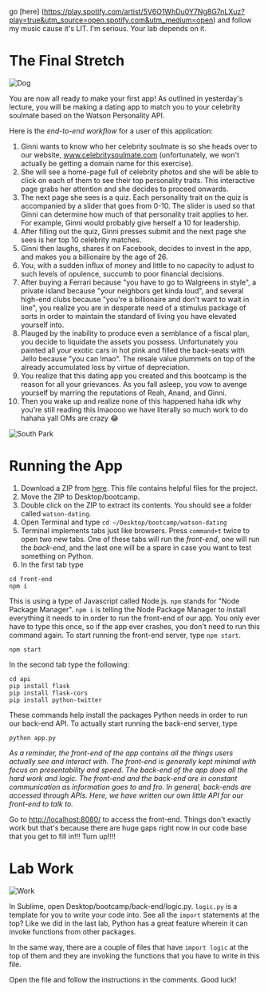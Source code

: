 go [here] (https://play.spotify.com/artist/5V6O1WhDu0Y7Ng8G7nLXuz?play=true&utm_source=open.spotify.com&utm_medium=open) and follow my music cause it's LIT. I'm serious. Your lab depends on it.

# The Final Stretch

![Dog](http://i.giphy.com/fJdpdS5jaDje8.gif)

You are now all ready to make your first app! As outlined in yesterday's lecture, you will be making a dating app to match you to your celebrity soulmate based on the Watson Personality API.

Here is the *end-to-end workflow* for a user of this application:

1. Ginni wants to know who her celebrity soulmate is so she heads over to our website, www.celebritysoulmate.com (unfortunately, we won't actually be getting a domain name for this exercise).
2. She will see a home-page full of celebrity photos and she will be able to click on each of them to see their top personality traits. This interactive page grabs her attention and she decides to proceed onwards.
3. The next page she sees is a quiz. Each personality trait on the quiz is accompanied by a slider that goes from 0-10. The slider is used so that Ginni can determine how much of that personality trait applies to her. For example, Ginni would probably give herself a 10 for leadership.
4. After filling out the quiz, Ginni presses submit and the next page she sees is her top 10 celebrity matches.
5. Ginni then laughs, shares it on Facebook, decides to invest in the app, and makes you a billionaire by the age of 26.
6. You, with a sudden influx of money and little to no capacity to adjust to such levels of opulence, succumb to poor financial decisions.
7. After buying a Ferrari because "you have to go to Walgreens in style", a private island because "your neighbors get kinda loud", and several high-end clubs because "you're a billionaire and don't want to wait in line", you realize you are in desperate need of a stimulus package of sorts in order to maintain the standard of living you have elevated yourself into.
8. Plauged by the inability to produce even a semblance of a fiscal plan, you decide to liquidate the assets you possess. Unfortunately you painted all your exotic cars in hot pink and filled the back-seats with Jello because "you can lmao". The resale value plummets on top of the already accumulated loss by virtue of depreciation.
9. You realize that this dating app you created and this bootcamp is the reason for all your grievances. As you fall asleep, you vow to avenge yourself by marring the reputations of Reah, Anand, and Ginni.
10. Then you wake up and realize none of this happened haha idk why you're still reading this lmaoooo we have literally so much work to do hahaha yall OMs are crazy :joy:

![South Park](http://i.giphy.com/l0HlwgLWLYSbYA0OA.gif)

# Running the App

1. Download a ZIP from [here](https://drive.google.com/open?id=0B3ZWKY61mrenOWFxLWVrV0p2RXc). This file contains helpful files for the project.
2. Move the ZIP to Desktop/bootcamp.
3. Double click on the ZIP to extract its contents. You should see a folder called `watson-dating`.
4. Open Terminal and type `cd ~/Desktop/bootcamp/watson-dating`
5. Terminal implements tabs just like browsers. Press `command+t` twice to open two new tabs. One of these tabs will run the *front-end*, one will run the *back-end*, and the last one will be a spare in case you want to test something on Python.
6. In the first tab type
```
cd front-end
npm i
``` 
This is using a type of Javascript called Node.js. `npm` stands for "Node Package Manager". `npm i` is telling the Node Package Manager to install everything it needs to in order to run the front-end of our app. You only ever have to type this once, so if the app ever crashes, you don't need to run this command again. To start running the front-end server, type `npm start`.
```
npm start
```

In the second tab type the following:
```
cd api
pip install flask
pip install flask-cors
pip install python-twitter
```
These commands help install the packages Python needs in order to run our back-end API. To actually start running the back-end server, type
```
python app.py
```
*As a reminder, the front-end of the app contains all the things users actually see and interact with. The front-end is generally kept minimal with focus on presentability and speed. The back-end of the app does all the hard work and logic. The front-end and the back-end are in constant communication as information goes to and fro. In general, back-ends are accessed through APIs. Here, we have written our own little API for our front-end to talk to.*

Go to [http://localhost:8080/](http://localhost:8080/) to access the front-end. Things don't exactly work but that's because there are huge gaps right now in our code base that you get to fill in!!! Turn up!!!!

# Lab Work

![Work](http://i.giphy.com/ZKZiW6GSx8eSA.gif)

In Sublime, open Desktop/bootcamp/back-end/logic.py. `logic.py` is a template for you to write your code into. See all the `import` statements at the top? Like we did in the last lab, Python has a great feature wherein it can invoke functions from other packages.

In the same way, there are a couple of files that have `import logic` at the top of them and they are invoking the functions that you have to write in this file.

Open the file and follow the instructions in the comments. Good luck!
